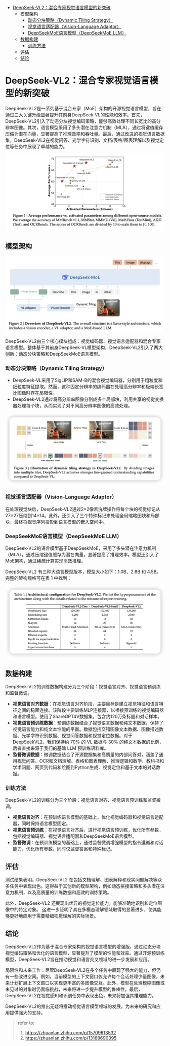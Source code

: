 - [DeepSeek-VL2：混合专家视觉语言模型的新突破](#deepseek-vl2混合专家视觉语言模型的新突破)
  - [模型架构](#模型架构)
    - [动态分块策略（Dynamic Tiling Strategy）](#动态分块策略dynamic-tiling-strategy)
    - [视觉语言适配器（Vision-Language Adaptor）](#视觉语言适配器vision-language-adaptor)
    - [DeepSeekMoE语言模型（DeepSeekMoE LLM）](#deepseekmoe语言模型deepseekmoe-llm)
  - [数据构建](#数据构建)
    - [训练方法](#训练方法)
  - [评估](#评估)
  - [结论](#结论)


# DeepSeek-VL2：混合专家视觉语言模型的新突破

DeepSeek-VL2是一系列基于混合专家（MoE）架构的开源视觉语言模型，旨在通过三大关键升级显著提升其前身DeepSeek-VL的性能和效率。首先，DeepSeek-VL2引入了动态分块视觉编码策略，能够高效处理不同长宽比的高分辨率图像。其次，语言模型采用了多头潜在注意力机制（MLA），通过将键值缓存压缩为潜在向量，显著提高了推理效率和吞吐量。最后，通过改进的视觉语言数据集，DeepSeek-VL2在视觉问答、光学字符识别、文档/表格/图表理解以及视觉定位等任务中展现了卓越的能力。

![vl2-performance](./pics/vl2-performance.png)

## 模型架构

![vl2 arch](./pics/vl2-arch.png)

DeepSeek-VL2由三个核心模块组成：视觉编码器、视觉语言适配器和混合专家语言模型。整体基于其前身DeepSeek-VL模型架构，DeepSeek-VL2引入了两大创新：动态分块策略和DeepSeekMoE语言模型。

### 动态分块策略（Dynamic Tiling Strategy）

- DeepSeek-VL采用了SigLIP和SAM-B的混合视觉编码器，分别用于粗粒度和细粒度特征提取。然而，这种固定分辨率的编码器在处理高分辨率和极端长宽比图像时存在局限性。
- DeepSeek-VL2通过将高分辨率图像分割成多个局部块，利用共享的视觉变换器处理每个块，从而实现了对不同高分辨率图像的高效处理。

![dynamic-tiling-strategy](./pics/vl2-dynamic-tiling-strategy.png)

### 视觉语言适配器（Vision-Language Adaptor）

在处理视觉块后，DeepSeek-VL2通过2×2像素洗牌操作将每个块的视觉标记从27×27压缩到14×14。此外，还引入了三个特殊标记来处理全局缩略图块和局部块，最终将视觉序列投影到语言模型的嵌入空间中。

### DeepSeekMoE语言模型（DeepSeekMoE LLM）

DeepSeek-VL2的语言模型基于DeepSeekMoE，采用了多头潜在注意力机制（MLA），通过压缩键值缓存为潜在向量，显著提高了推理效率。模型还引入了MoE架构，通过稀疏计算实现高效推理。

DeepSeek-VL2 有三种大语言模型版本，模型大小如下：1.0B、2.8B 和 4.5B。完整的架构规格可在表 1 中找到：

![vl2-llm-configuration](./pics/vl2-llm-configuration.png)

## 数据构建

DeepSeek-VL2的训练数据构建分为三个阶段：视觉语言对齐、视觉语言预训练和监督微调。

- **视觉语言对齐数据**：在视觉语言对齐阶段，主要目标是建立视觉特征和语言特征之间的稳固连接。该阶段主要训练MLP连接器，以桥接预训练的视觉编码器和语言模型。使用了ShareGPT4V数据集，包含约120万条标题和对话样本。
- **视觉语言预训练数据**：预训练数据结合了视觉语言数据和纯文本数据，保持了视觉语言能力和纯文本性能的平衡。数据包括交错图像文本数据、图像描述数据、光学字符识别数据、视觉问答数据和视觉定位数据。对于 DeepSeekVL2，我们保持约 70% 的 VL 数据与 30% 的纯文本数据的比例，后者直接来源于我们的基础 LLM 预训练语料库。
- **监督微调数据**：微调数据结合了开源数据集和高质量的内部问答对，涵盖了通用视觉问答、OCR和文档理解、表格和图表理解、推理逻辑和数学、教科书和学术问题、网页到代码和绘图到Python生成、视觉定位和基于文本的对话数据。

### 训练方法

DeepSeek-VL2的训练分为三个阶段：视觉语言对齐、视觉语言预训练和监督微调。

- **视觉语言对齐**：在预训练语言模型的基础上，优化视觉编码器和视觉语言适配器，同时保持语言模型固定。
- **视觉语言预训练**：在视觉语言对齐后，进行视觉语言预训练，优化所有参数，包括视觉编码器、视觉语言适配器和DeepSeekMoE语言模型。
- **监督微调**：在预训练模型的基础上，通过监督微调增强模型的指令遵循和对话能力，优化所有参数，同时仅监督答案和特殊标记。

## 评估

测试结果表明，DeepSeek-VL2 在包括文档理解、图表解释和现实问题解决等众多任务中表现出色。这得益于其创新的模型架构，例如动态拼接策略和多头潜在注意力机制，以及高质量的训练数据和高效的训练策略。

此外，DeepSeek-VL2 还展现出优异的视觉定位能力，能够准确地识别和定位图像中的特定对象。 这进一步证明了其在多模态理解领域取得的显著进步，使其能够更好地应用于需要精细视觉理解的实际场景。

## 结论

DeepSeek-VL2作为基于混合专家架构的视觉语言模型的增强版，通过动态分块视觉编码策略和优化的语言模型，显著提升了模型的性能和效率。通过开源预训练模型，DeepSeek-VL2旨在推动视觉和语言交叉领域的进一步发展和应用。

局限性和未来工作：尽管DeepSeek-VL2在多个任务中展现了强大的能力，但仍有一些改进空间。例如，当前模型的上下文窗口仅允许每个会话处理少量图像，未来计划扩展上下文窗口以实现更丰富的多图像交互。此外，模型在处理模糊图像或未见过的对象时仍面临挑战，未来将进一步提升模型的鲁棒性。最后，DeepSeek-VL2在视觉感知和识别任务中表现出色，未来将加强其推理能力。

DeepSeek-VL2的推出无疑将推动视觉语言模型领域的发展，为未来的研究和应用提供强大的支持。


> refer to:
> 1. https://zhuanlan.zhihu.com/p/15709613532
> 2. https://zhuanlan.zhihu.com/p/13168690395
